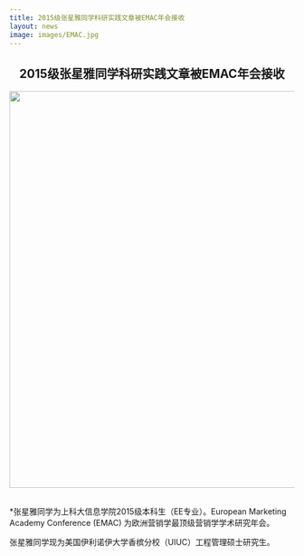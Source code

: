 ```yaml
---
title: 2015级张星雅同学科研实践文章被EMAC年会接收
layout: news
image: images/EMAC.jpg
---
```


## <center> 2015级张星雅同学科研实践文章被EMAC年会接收

<div align="center"><img src="http://www.ar-lab.cn/new4img/接收函.jpg" width="700" align="center" /></div><br>

*张星雅同学为上科大信息学院2015级本科生（EE专业）。European Marketing Academy Conference (EMAC) 为欧洲营销学最顶级营销学学术研究年会。

张星雅同学现为美国伊利诺伊大学香槟分校（UIUC）工程管理硕士研究生。